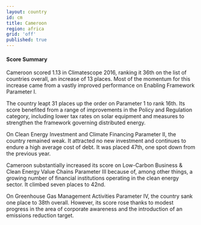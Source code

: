 ```yaml
---
layout: country
id: cm
title: Cameroon
region: africa
grid: 'off'
published: true
---
```



#### Score Summary

Cameroon scored 1.13 in Climatescope 2016, ranking it 36th on the list of countries overall, an increase of 13 places. Most of the momentum for this increase came from a vastly improved performance on Enabling Framework Parameter I. 

The country leapt 31 places up the order on Parameter 1 to rank 16th. Its score benefited from a range of improvements in the Policy and Regulation category, including lower tax rates on solar equipment and measures to strengthen the framework governing distributed energy.

On Clean Energy Investment and Climate Financing Parameter II, the country remained weak. It attracted no new investment and continues to endure a high average cost of debt. It was placed 47th, one spot down from the previous year. 

Cameroon substantially increased its score on Low-Carbon Business & Clean Energy Value Chains Parameter III because of, among other things, a growing number of financial institutions operating in the clean energy sector. It climbed seven places to 42nd.

On Greenhouse Gas Management Activities Parameter IV, the country sank one place to 38th overall. However, its score rose thanks to modest progress in the area of corporate awareness and the introduction of an emissions reduction target.


